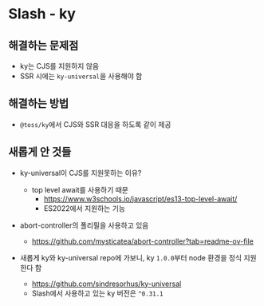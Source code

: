 # Slash - ky

## 해결하는 문제점

* ky는 CJS를 지원하지 않음
* SSR 시에는 `ky-universal`을 사용해야 함

## 해결하는 방법

* `@toss/ky`에서 CJS와 SSR 대응을 하도록 같이 제공

## 새롭게 안 것들

* ky-universal이 CJS를 지원못하는 이유?
  + top level await를 사용하기 때문
    - https://www.w3schools.io/javascript/es13-top-level-await/
    - ES2022에서 지원하는 기능

* abort-controller의 폴리필을 사용하고 있음
  + https://github.com/mysticatea/abort-controller?tab=readme-ov-file

* 새롭게 ky와 ky-universal repo에 가보니, ky `1.0.0`부터 node 환경을 정식 지원한다 함
  + https://github.com/sindresorhus/ky-universal
  - Slash에서 사용하고 있는 ky 버전은 `^0.31.1`

